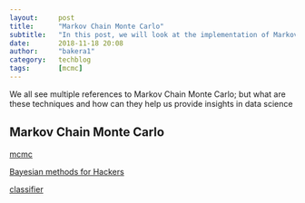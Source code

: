 ```yaml
---
layout:     post
title:      "Markov Chain Monte Carlo"
subtitle:   "In this post, we will look at the implementation of Markov Chain Monte Carlo algorithm.."
date:       2018-11-18 20:08
author:     "bakera1"
category:   techblog
tags:       [mcmc]
---
```


We all see multiple references to Markov Chain Monte Carlo; but what are these techniques and how can they 
help us provide insights in data science

<h2 class="section-heading">Markov Chain Monte Carlo</h2>

[mcmc](https://towardsdatascience.com/markov-chain-monte-carlo-in-python-44f7e609be98)

[Bayesian methods for Hackers](http://nbviewer.jupyter.org/github/CamDavidsonPilon/Probabilistic-Programming-and-Bayesian-Methods-for-Hackers/blob/master/Chapter1_Introduction/Ch1_Introduction_PyMC2.ipynb)

[classifier](http://ml.alexfb.com/simple)